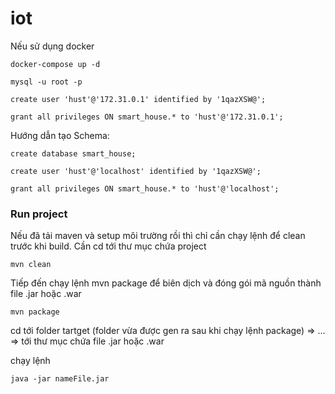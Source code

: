 # iot

Nếu sử dụng docker

```
docker-compose up -d

mysql -u root -p

create user 'hust'@'172.31.0.1' identified by '1qazXSW@';

grant all privileges ON smart_house.* to 'hust'@'172.31.0.1';

```

Hướng dẫn tạo Schema: 

```
create database smart_house;

create user 'hust'@'localhost' identified by '1qazXSW@';

grant all privileges ON smart_house.* to 'hust'@'localhost';

```

### Run project
Nếu đã tải maven và setup môi trường rồi thì chỉ cần chạy lệnh để clean trước khi build. Cần cd tới thư mục chứa project

```
mvn clean
```
Tiếp đến chạy lệnh mvn package để biên dịch và đóng gói mã nguồn thành file .jar hoặc .war

```
mvn package
```
cd tới folder tartget (folder vừa được gen ra sau khi chạy lệnh package) => ... => tới thư mục chứa file .jar hoặc .war

chạy lệnh 

```
java -jar nameFile.jar
```



